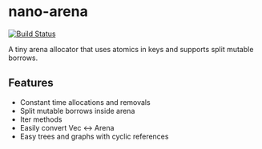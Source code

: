 # nano-arena
[![Build Status](https://travis-ci.org/bennetthardwick/nano-arena.svg?branch=master)](https://travis-ci.org/bennetthardwick/nano-arena)

A tiny arena allocator that uses atomics in keys and supports split mutable borrows.

## Features
- Constant time allocations and removals
- Split mutable borrows inside arena
- Iter methods
- Easily convert Vec <-> Arena
- Easy trees and graphs with cyclic references
